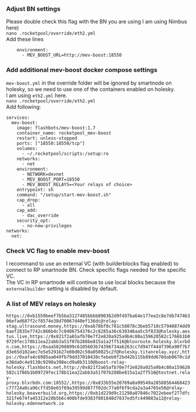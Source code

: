 ### Adjust BN settings
Please double check this flag with the BN you are using I am using Nimbus here)  
`nano .rocketpool/override/eth2.yml`  
Add these lines
```
    environment:
      - MEV_BOOST_URL=http://mev-boost:18550
```
### Add additional mev-boost docker compose settings
`mev-boost.yml` in the override folder will be ignored by smartnode on holesky, so we need to use one of the containers enabled on holesky.  
I am using `eth2.yml` here.   
`nano .rocketpool/override/eth2.yml`  
Add following:
```
services:
  mev-boost:
    image: flashbots/mev-boost:1.7
    container_name: rocketpool_mev-boost
    restart: unless-stopped
    ports: ["18550:18550/tcp"]
    volumes:
      - ~/.rocketpool/scripts:/setup:ro
    networks:
      - net
    environment:
      - NETWORK=devnet
      - MEV_BOOST_PORT=18550
      - MEV_BOOST_RELAYS=<Your relays of choice>
    entrypoint: sh
    command: "/setup/start-mev-boost.sh"
    cap_drop:
      - all
    cap_add:
      - dac_override
    security_opt:
      - no-new-privileges
networks:
  net:
```
### Check VC flag to enable mev-boost
I recommand to use an external VC (with builderblocks flag enabled) to connect to RP smartnode BN. Check specific flags needed for the specific VC.  
The VC in RP smartnode will continue to use local blocks because the `externalbuilder` setting is disabled by default.

### A list of MEV relays on holesky
```https://0xb1559beef7b5ba3127485bbbb090362d9f497ba64e177ee2c8e7db74746306efad687f2cf8574e38d70067d40ef136dc@relay-stag.ultrasound.money,https://0xab78bf8c781c58078c3beb5710c57940874dd96aef2835e7742c866b4c7c0406754376c2c8285a36c630346aa5c5f833@holesky.aestus.live,https://0x821f2a65afb70e7f2e820a925a9b4c80a159620582c1766b1b09729fec178b11ea22abb3a51f07b288be815a1a2ff516@bloxroute.holesky.blxrbdn.com,https://0xaa58208899c6105603b74396734a6263cc7d947f444f396a90f7b7d3e65d102aec7e5e5291b27e08d02c50a050825c2f@holesky.titanrelay.xyz/,https://0xafa4c6985aa049fb79dd37010438cfebeb0f2bd42b115b89dd678dab0670c1de38da0c4e9138c9290a398ecd9a0b3110@boost-relay-holesky.flashbots.net,http://0x821f2a65afb70e7f2e820a925a9b4c80a159620582c1766b1b09729fec178b11ea22abb3a51f07b288be815a1a2ff516@testnet.relay-proxy.blxrbdn.com:18552/,https://0x833b55e20769a8a99549a28588564468423c77724a0ca96cffd58e65f69a39599d877f02dc77a0f6f9cda2a3a4765e56@relay-holesky.beaverbuild.org,https://0xb1d229d9c21298a87846c7022ebeef277dfc321fe674fa45312e20b5b6c400bfde9383f801848d7837ed5fc449083a12@relay-holesky.edennetwork.io```
